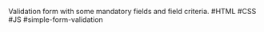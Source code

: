 Validation form with some mandatory fields and field criteria. #HTML #CSS #JS
#simple-form-validation

